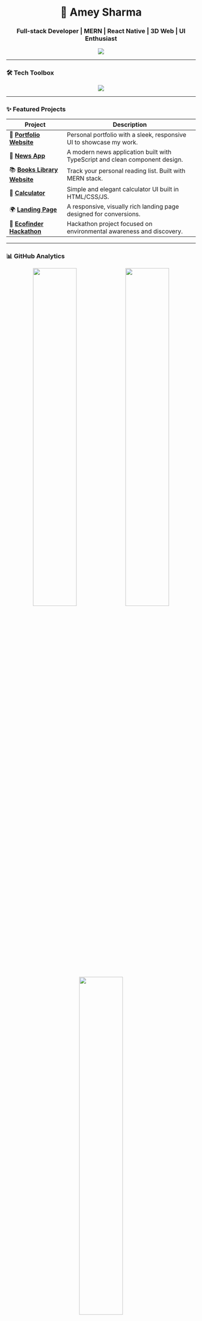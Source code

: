 <h1 align="center">🚀 Amey Sharma</h1>
<h3 align="center">Full-stack Developer | MERN | React Native | 3D Web | UI Enthusiast</h3>

<p align="center">
  <img src="https://readme-typing-svg.herokuapp.com?font=Fira+Code&size=22&pause=1000&center=true&vCenter=true&width=500&lines=Crafting+web+%26+mobile+experiences.;Building+3D+UIs+with+Three.js+%26+Spline.;DeDesigning+clean%2C+responsive+interfaces.💻" />
</p>

---

### 🛠️ Tech Toolbox

<p align="center">
  <img src="https://skillicons.dev/icons?i=react,tailwind,bootstrap,threejs,html,css,js,react,nodejs,express,mongodb,git&theme=dark" />
</p>

---

### ✨ Featured Projects

| Project | Description |
|--------|-------------|
| 🔗 [**Portfolio Website**](https://github.com/AmeySharma1/Portfolio-website) | Personal portfolio with a sleek, responsive UI to showcase my work. |
| 📱 [**News App**](https://github.com/AmeySharma1/News_App) | A modern news application built with TypeScript and clean component design. |
| 📚 [**Books Library Website**](https://github.com/AmeySharma1/Books-Library-Website) | Track your personal reading list. Built with MERN stack. |
| 🧮 [**Calculator**](https://github.com/AmeySharma1/Calculator) | Simple and elegant calculator UI built in HTML/CSS/JS. |
| 🌍 [**Landing Page**](https://github.com/AmeySharma1/Landing-page) | A responsive, visually rich landing page designed for conversions. |
| 🌱 [**Ecofinder Hackathon**](https://github.com/AmeySharma1/ecofinder_hackathon) | Hackathon project focused on environmental awareness and discovery. |

---

### 📊 GitHub Analytics

<p align="center">
  <img src="https://github-readme-stats.vercel.app/api?username=AmeySharma1&show_icons=true&theme=tokyonight&hide_border=true" width="48%" />
  <img src="https://github-readme-streak-stats.herokuapp.com/?user=AmeySharma1&theme=tokyonight&hide_border=true" width="48%" />
</p>

<p align="center">
  <img src="https://github-readme-stats.vercel.app/api/top-langs/?username=AmeySharma1&layout=compact&theme=tokyonight&hide_border=true" width="48%" />
</p>

---

### 🏆 Achievements

<p align="center">
  <img src="https://github-profile-trophy.vercel.app/?username=AmeySharma1&theme=tokyonight&row=1&column=6" />
</p>

---

### 🌐 Let's Build the Future Together.

<p align="center">
  <img src="https://media.giphy.com/media/qgQUggAC3Pfv687qPC/giphy.gif" width="400" />
</p>
